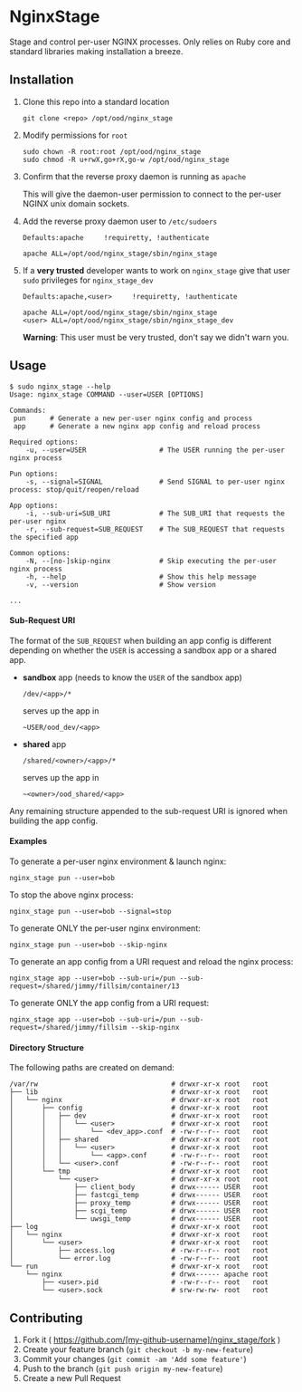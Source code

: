 # NginxStage

Stage and control per-user NGINX processes. Only relies on Ruby core and
standard libraries making installation a breeze.

## Installation

1. Clone this repo into a standard location

    ```
    git clone <repo> /opt/ood/nginx_stage
    ```

2. Modify permissions for `root`

    ```
    sudo chown -R root:root /opt/ood/nginx_stage
    sudo chmod -R u+rwX,go+rX,go-w /opt/ood/nginx_stage
    ```

3. Confirm that the reverse proxy daemon is running as `apache`

    This will give the daemon-user permission to connect to the per-user NGINX
    unix domain sockets.

4. Add the reverse proxy daemon user to `/etc/sudoers`

    ```
    Defaults:apache     !requiretty, !authenticate

    apache ALL=/opt/ood/nginx_stage/sbin/nginx_stage
    ```

5. If a **very trusted** developer wants to work on `nginx_stage` give that
   user `sudo` privileges for `nginx_stage_dev`

    ```
    Defaults:apache,<user>     !requiretty, !authenticate

    apache ALL=/opt/ood/nginx_stage/sbin/nginx_stage
    <user> ALL=/opt/ood/nginx_stage/sbin/nginx_stage_dev
    ```

    **Warning**: This user must be very trusted, don't say we didn't warn you.

## Usage

```shell
$ sudo nginx_stage --help
Usage: nginx_stage COMMAND --user=USER [OPTIONS]

Commands:
 pun      # Generate a new per-user nginx config and process
 app      # Generate a new nginx app config and reload process

Required options:
    -u, --user=USER                  # The USER running the per-user nginx process

Pun options:
    -s, --signal=SIGNAL              # Send SIGNAL to per-user nginx process: stop/quit/reopen/reload

App options:
    -i, --sub-uri=SUB_URI            # The SUB_URI that requests the per-user nginx
    -r, --sub-request=SUB_REQUEST    # The SUB_REQUEST that requests the specified app

Common options:
    -N, --[no-]skip-nginx            # Skip executing the per-user nginx process
    -h, --help                       # Show this help message
    -v, --version                    # Show version

...
```

#### Sub-Request URI

The format of the `SUB_REQUEST` when building an app config is different
depending on whether the `USER` is accessing a sandbox app or a shared app.

* **sandbox** app (needs to know the `USER` of the sandbox app)

    ```
    /dev/<app>/*
    ```

    serves up the app in

    ```
    ~USER/ood_dev/<app>
    ```

* **shared** app

    ```
    /shared/<owner>/<app>/*
    ```

    serves up the app in

    ```
    ~<owner>/ood_shared/<app>
    ```

Any remaining structure appended to the sub-request URI is ignored when
building the app config.

#### Examples

To generate a per-user nginx environment & launch nginx:

    nginx_stage pun --user=bob

To stop the above nginx process:

    nginx_stage pun --user=bob --signal=stop

To generate ONLY the per-user nginx environment:

    nginx_stage pun --user=bob --skip-nginx

To generate an app config from a URI request and reload the nginx process:

    nginx_stage app --user=bob --sub-uri=/pun --sub-request=/shared/jimmy/fillsim/container/13

To generate ONLY the app config from a URI request:

    nginx_stage app --user=bob --sub-uri=/pun --sub-request=/shared/jimmy/fillsim --skip-nginx

#### Directory Structure

The following paths are created on demand:

```
/var/rw                                 # drwxr-xr-x root   root
├── lib                                 # drwxr-xr-x root   root
│   └── nginx                           # drwxr-xr-x root   root
│       ├── config                      # drwxr-xr-x root   root
│       │   ├── dev                     # drwxr-xr-x root   root
│       │   │   └── <user>              # drwxr-xr-x root   root
│       │   │       └── <dev_app>.conf  # -rw-r--r-- root   root
│       │   ├── shared                  # drwxr-xr-x root   root
│       │   │   └── <user>              # drwxr-xr-x root   root
│       │   │       └── <app>.conf      # -rw-r--r-- root   root
│       │   └── <user>.conf             # -rw-r--r-- root   root
│       └── tmp                         # drwxr-xr-x root   root
│           └── <user>                  # drwxr-xr-x root   root
│               ├── client_body         # drwx------ USER   root
│               ├── fastcgi_temp        # drwx------ USER   root
│               ├── proxy_temp          # drwx------ USER   root
│               ├── scgi_temp           # drwx------ USER   root
│               └── uwsgi_temp          # drwx------ USER   root
├── log                                 # drwxr-xr-x root   root
│   └── nginx                           # drwxr-xr-x root   root
│       └── <user>                      # drwxr-xr-x root   root
│           ├── access.log              # -rw-r--r-- root   root
│           └── error.log               # -rw-r--r-- root   root
└── run                                 # drwxr-xr-x root   root
    └── nginx                           # drwx------ apache root
        ├── <user>.pid                  # -rw-r--r-- root   root
        └── <user>.sock                 # srw-rw-rw- root   root
```

## Contributing

1. Fork it ( https://github.com/[my-github-username]/nginx_stage/fork )
2. Create your feature branch (`git checkout -b my-new-feature`)
3. Commit your changes (`git commit -am 'Add some feature'`)
4. Push to the branch (`git push origin my-new-feature`)
5. Create a new Pull Request
